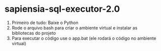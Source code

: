 # sapiensia-sql-executor-2.0

1. Primeiro de tudo: Baixe o Python
2. Rode o arquivo bash para criar o ambiente virtual e instalar as bibliotecas do projeto
3. Para executar o código use o app.bat (ele rodará o código no ambiente virtual)
